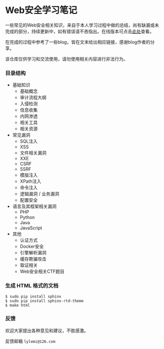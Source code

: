 # Web安全学习笔记

一些常见的Web安全相关知识，来自于本人学习过程中做的总结，尚有缺漏或未完成的部分，持续更新中，如有错误请不吝指出。在线版本可点击[此处](https://websec.readthedocs.io)查看。

在完成的过程中参考了一些blog，皆在文末给出相应链接，感谢blog作者的分享。

该仓库仅供学习和交流使用，请勿使用相关内容进行非法行为。

### 目录结构

- 基础知识
    - 基础概念
    - 审计流程大纲
    - 入侵检测
    - 信息收集
    - 内网渗透
    - 相关工具
    - 相关资源
- 常见漏洞
    - SQL注入
    - XSS
    - 文件相关漏洞
    - XXE
    - CSRF
    - SSRF
    - 模版注入
    - XPath注入
    - 命令注入
    - 逻辑漏洞 / 业务漏洞
    - 配置安全
- 语言及其框架相关漏洞
    - PHP
    - Python
    - Java
    - JavaScript
- 其他
    - 认证方式
	- Docker安全
	- 引擎解析漏洞
    - 缓存欺骗攻击
    - 取证相关
    - Web安全相关CTF题目

### 生成 HTML 格式的文档

```shell
$ sudo pip install sphinx
$ sudo pip install sphinx-rtd-theme
$ make html
```

### 反馈

欢迎大家提出各种意见和建议，不胜感激。

反馈邮箱 ``lylemi@126.com``
